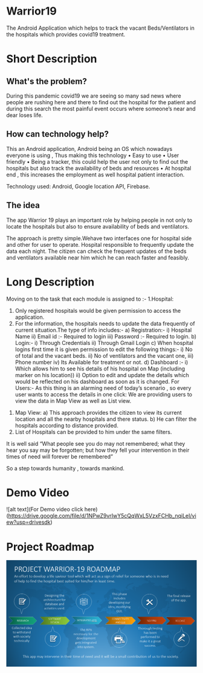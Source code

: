 # Warrior19
The Android Application which helps to track the vacant Beds/Ventilators in the hospitals which provides covid19 treatment.

# Short Description

## What's the problem?
During this pandemic covid19 we are seeing so many sad news where people are rushing here and there to find out the hospital for the patient and during this search the most painful event occurs where someone’s near and dear loses life.

## How can technology help?
This an Android application, Android being an OS which nowadays everyone is using , Thus making this technology
•	Easy to use
•	User friendly
•	Being a tracker, this could help the user not only to find out the hospitals but also track the availability of beds and resources
•	 At hospital end , this increases the employment as well hospital patient interaction.

Technology used: Android, Google location API, Firebase.

## The idea
The app Warrior 19 plays an important role by helping people in not only to locate the hospitals but also to ensure availability of beds and ventilators.

The approach is pretty simple.Wehave two interfaces one for hospital side and other for user to operate. Hospital responsible to frequently update the data each night. The citizen can check the frequent updates of the beds and ventilators available near him which he can reach faster and feasibly.


# Long Description
Moving on to the task that each module is assigned to :-
1.Hospital:
1)	Only registered hospitals would be given permission to access the application. 
2)	For the information, the hospitals needs to update the data frequently of current situation.The type of info includes:-
a)	Registration:-
i)	Hospital Name
ii)	Email id :- Required to login
iii)	Password :- Required to login.
b)	Login:-
i)	Through Credentials
ii)	Through Gmail Login
c)	When hospital logins first time it is given permission to edit the following things:-
i)	No of total and the vacant beds.
ii)	No of ventilators and the vacant one,
iii)	Phone number
iv)	Its Available for treatment or not.
d)	Dashboard :- 
i)	Which allows him to see his details of his hospital on Map (including marker on his location))
ii)	Option to edit and update the details which would be reflected on his dashboard as soon as it is changed.
For Users:-
As this thing is an alarming need of today’s scenario , so every user wants to access the details in one click:
We are providing users to view the data in Map View as well as List view.
1.	Map View:
a)	This approach provides the citizen to view its current location and all the nearby hospitals and there status.
b)	He can filter the hospitals according to distance provided.
2.	List of Hospitals can be provided to him under the same filters.

It is well said “What people see you do may not remembered; what they hear you say may be forgotten; but how they fell your intervention in their times of need will forever be remembered”

So a step towards humanity , towards mankind.

# Demo Video
![alt text](For Demo video click here)(https://drive.google.com/file/d/1NPwZ9vrIwY5cQqWxL5VzxFCHb_nqiLeI/view?usp=drivesdk)

# Project Roadmap
![alt text](https://github.com/siddharth1597/Warrior19/blob/master/roadmap.png?raw=true)


